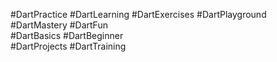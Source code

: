 #﻿DartPractice
#DartLearning
#DartExercises
#DartPlayground
#DartMastery 
#DartFun  
#DartBasics
#DartBeginner  
#DartProjects
#DartTraining
                  
